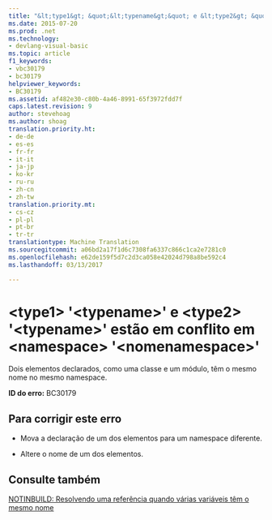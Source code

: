 ```yaml
---
title: "&lt;type1&gt; &quot;&lt;typename&gt;&quot; e &lt;type2&gt; &quot;&lt;typename&gt;&quot; estão em conflito em &lt;namespace&gt; &quot;&lt;nomenamespace&gt;&quot; | Documentos do Microsoft"
ms.date: 2015-07-20
ms.prod: .net
ms.technology:
- devlang-visual-basic
ms.topic: article
f1_keywords:
- vbc30179
- bc30179
helpviewer_keywords:
- BC30179
ms.assetid: af482e30-c80b-4a46-8991-65f3972fdd7f
caps.latest.revision: 9
author: stevehoag
ms.author: shoag
translation.priority.ht:
- de-de
- es-es
- fr-fr
- it-it
- ja-jp
- ko-kr
- ru-ru
- zh-cn
- zh-tw
translation.priority.mt:
- cs-cz
- pl-pl
- pt-br
- tr-tr
translationtype: Machine Translation
ms.sourcegitcommit: a06bd2a17f1d6c7308fa6337c866c1ca2e7281c0
ms.openlocfilehash: e62de159f5d7c2d3ca058e42024d798a8be592c4
ms.lasthandoff: 03/13/2017

---
```

# <a name="lttype1gt-39lttypenamegt39-and-lttype2gt-39lttypenamegt39-conflict-in-ltnamespacegt-39ltnamespacenamegt39"></a>&lt;type1&gt; '&lt;typename&gt;' e &lt;type2&gt; '&lt;typename&gt;' estão em conflito em &lt;namespace&gt; '&lt;nomenamespace&gt;'
Dois elementos declarados, como uma classe e um módulo, têm o mesmo nome no mesmo namespace.  
  
 **ID do erro:** BC30179  
  
## <a name="to-correct-this-error"></a>Para corrigir este erro  
  
-   Mova a declaração de um dos elementos para um namespace diferente.  
  
-   Altere o nome de um dos elementos.  
  
## <a name="see-also"></a>Consulte também  
 [NOTINBUILD: Resolvendo uma referência quando várias variáveis têm o mesmo nome](http://msdn.microsoft.com/en-us/9601e39f-1911-44e1-ace5-3f6e090408b9)
